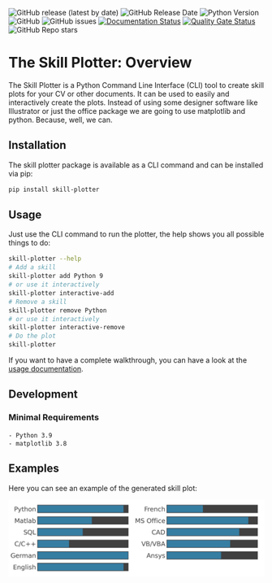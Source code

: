 ![GitHub release (latest by date)](https://img.shields.io/github/v/release/AndreWohnsland/skillplotter)
![GitHub Release Date](https://img.shields.io/github/release-date/AndreWohnsland/skillplotter)
![Python Version](https://img.shields.io/badge/python-%3E%3D%203.9-blue)
![GitHub](https://img.shields.io/github/license/AndreWohnsland/skillplotter)
![GitHub issues](https://img.shields.io/github/issues-raw/AndreWohnsland/skillplotter)
[![Documentation Status](https://readthedocs.org/projects/skillplotter/badge/?version=latest)](https://skillplotter.readthedocs.io)
[![Quality Gate Status](https://sonarcloud.io/api/project_badges/measure?project=AndreWohnsland_skillplotter&metric=alert_status)](https://sonarcloud.io/summary/new_code?id=AndreWohnsland_skillplotter)
![GitHub Repo stars](https://img.shields.io/github/stars/AndreWohnsland/skillplotter?style=social)

# The Skill Plotter: Overview

The Skill Plotter is a Python Command Line Interface (CLI) tool to create skill plots for your CV or other documents.
It can be used to easily and interactively create the plots.
Instead of using some designer software like Illustrator or just the office package we are going to use matplotlib and python.
Because, well, we can.

## Installation

The skill plotter package is available as a CLI command and can be installed via pip:


```bash
pip install skill-plotter
```

## Usage

Just use the CLI command to run the plotter, the help shows you all possible things to do:

```bash
skill-plotter --help
# Add a skill
skill-plotter add Python 9
# or use it interactively
skill-plotter interactive-add
# Remove a skill
skill-plotter remove Python
# or use it interactively
skill-plotter interactive-remove
# Do the plot
skill-plotter
```

If you want to have a complete walkthrough, you can have a look at the [usage documentation](https://skillplotter.readthedocs.io/usage/).

## Development

### Minimal Requirements

```
- Python 3.9
- matplotlib 3.8
```

## Examples

Here you can see an example of the generated skill plot:

![skillist](https://github.com/AndreWohnsland/skillplotter/blob/master/docs/img/skills_example.png?raw=true)

